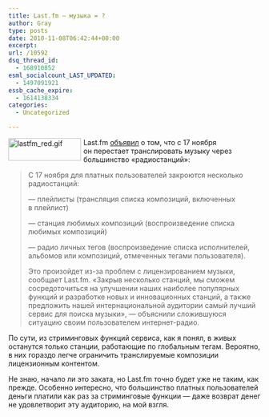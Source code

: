 ```yaml
---
title: Last.fm — музыка = ?
author: Gray
type: posts
date: 2010-11-08T06:42:44+00:00
excerpt:
url: /10592
dsq_thread_id:
  - 168910852
esml_socialcount_LAST_UPDATED:
  - 1497091921
essb_cache_expire:
  - 1614138334
categories:
  - Uncategorized

---
```








<img src="https://i1.wp.com/forumimg.net/blog/lastfm_red.gif?resize=145%2C45" width="145" height="45" alt="lastfm_red.gif" style="float:left; margin-right:5px; margin-bottom:5px;" data-recalc-dims="1" /> 

Last.fm <a href="http://www.onair.ru/main/enews/view_msg/NMID__33613/" target="_blank">объявил</a> о&nbsp;том, что с&nbsp;17&nbsp;ноября он&nbsp;перестает транслировать музыку через большинство &laquo;радиостанций&raquo;:

> С&nbsp;17&nbsp;ноября для платных пользователей закроются несколько радиостанций:
> 
> &mdash;&nbsp;плейлисты (трансляция списка композиций, включенных в&nbsp;плейлист)
> 
> &mdash;&nbsp;станция любимых композиций (воспроизведение списка любимых композиций)
> 
> &mdash;&nbsp;радио личных тегов (воспроизведение списка исполнителей, альбомов или композиций, отмеченных тегами пользователя).
> 
> Это произойдет из-за проблем с&nbsp;лицензированием музыки, сообщает Last.fm. &laquo;Закрыв несколько станций, мы&nbsp;сможем сосредоточиться на&nbsp;улучшении наших наиболее популярных функций и&nbsp;разработке новых и&nbsp;инновационных станций, а&nbsp;также предложить нашей интернациональной аудитории самый лучший сервис для поиска музыки&raquo;,&nbsp;&mdash; объяснили сложившуюся ситуацию своим пользователем интернет-радио.

По&nbsp;сути, из&nbsp;стриминговых функций сервиса, как я&nbsp;понял, в&nbsp;живых останутся только станции, работающие по&nbsp;глобальным тегам. Вероятно, в&nbsp;них гораздо легче ограничить транслируемые композиции лицензионным контентом.

Не&nbsp;знаю, начало&nbsp;ли это заката, но&nbsp;Last.fm точно будет уже не&nbsp;таким, как прежде. Особенно интересно, что большинство платных пользователей деньги платили как раз за&nbsp;стриминговые функции&nbsp;&mdash; даже возврат денег не&nbsp;удовлетворит эту аудиторию, на&nbsp;мой взгля.